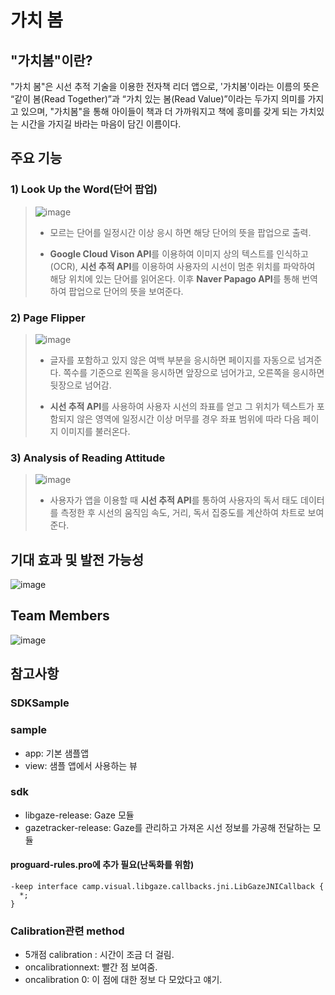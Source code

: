 가치 봄
=================================
## "가치봄"이란?
"가치 봄"은 시선 추적 기술을 이용한 전자책 리더 앱으로, '가치봄'이라는 이름의 뜻은 “같이 봄(Read Together)”과 “가치 있는 봄(Read Value)”이라는 두가지 의미를 가지고 있으며, "가치봄"을 통해 아이들이 책과 더 가까워지고 책에 흥미를 갖게 되는 가치있는 시간을 가지길 바라는 마음이 담긴 이름이다. 

## 주요 기능
### 1) Look Up the Word(단어 팝업)
> ![image](https://user-images.githubusercontent.com/64013256/123594850-2623b600-d82b-11eb-842d-71b6f1d9b05d.png) 
> 
> * 모르는 단어를 일정시간 이상 응시 하면 해당 단어의 뜻을 팝업으로 출력.
> 
> * **Google Cloud Vison API**를 이용하여 이미지 상의 텍스트를 인식하고(OCR), **시선 추적 API**를 이용하여 사용자의 시선이 멈춘 위치를 파악하여 해당 위치에 있는 단어를 읽어온다. 이후 **Naver Papago API**를 통해 번역하여 팝업으로 단어의 뜻을 보여준다.
### 2) Page Flipper
> ![image](https://user-images.githubusercontent.com/64013256/123595206-9b8f8680-d82b-11eb-9016-aa833245e394.png)
>
> * 글자를 포함하고 있지 않은 여백 부분을 응시하면 페이지를 자동으로 넘겨준다. 쪽수를 기준으로 왼쪽을 응시하면 앞장으로 넘어가고, 오른쪽을 응시하면 뒷장으로 넘어감.
> 
> * **시선 추적 API**를 사용하여 사용자 시선의 좌표를 얻고 그 위치가 텍스트가 포함되지 않은 영역에 일정시간 이상 머무를 경우 좌표 범위에 따라 다음 페이지 이미지를 불러온다.
### 3) Analysis of Reading Attitude
> ![image](https://user-images.githubusercontent.com/64013256/123596415-21f89800-d82d-11eb-8b4e-f9fe6f63f99d.png)
>
> * 사용자가 앱을 이용할 때 **시선 추적 API**를 통하여 사용자의 독서 태도 데이터를 측정한 후 시선의 움직임 속도, 거리, 독서 집중도를 계산하여 차트로 보여준다. 

## 기대 효과 및 발전 가능성
![image](https://user-images.githubusercontent.com/64013256/123596805-95020e80-d82d-11eb-9947-e46d493f806a.png)

## Team Members
![image](https://user-images.githubusercontent.com/64013256/123596903-ad722900-d82d-11eb-9820-0e00d49121f8.png)

## 참고사항
### SDKSample

### sample
- app: 기본 샘플앱
- view: 샘플 앱에서 사용하는 뷰
### sdk
- libgaze-release: Gaze 모듈
- gazetracker-release: Gaze를 관리하고 가져온 시선 정보를 가공해 전달하는 모듈

#### proguard-rules.pro에 추가 필요(난독화를 위함)
```
-keep interface camp.visual.libgaze.callbacks.jni.LibGazeJNICallback {
  *;
}
```

### Calibration관련 method
- 5개점 calibration : 시간이 조금 더 걸림.
- oncalibrationnext: 빨간 점 보여줌.
- oncalibration 0: 이 점에 대한 정보 다 모았다고 얘기.

